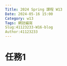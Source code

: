 ```yaml
---
Title: 2024 Spring 課程 W13
Date: 2024-05-16 15:00
Category: w13
Tags: 網誌編寫
Slug:41123233-W16-blog
Author:41123233
---
```




<!-- PELICAN_END_SUMMARY -->

# 任務1



